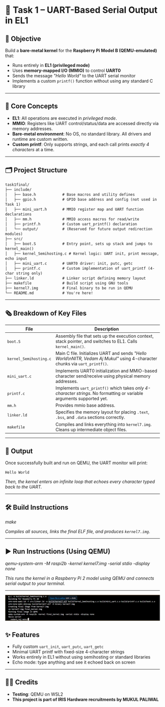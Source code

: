 # 🧪 Task 1 – UART-Based Serial Output in EL1

## 📌 Objective

Build a **bare-metal kernel** for the **Raspberry Pi Model B (QEMU-emulated)** that:

- Runs entirely in **EL1 (privileged mode)**
- Uses **memory-mapped I/O (MMIO)** to control **UART0**
- Sends the message *"Hello World"* to the UART serial monitor
- Implements a custom `printf()` function without using any standard C library

---

## 🧠 Core Concepts

- **EL1**: All operations are executed in *privileged mode*.
- **MMIO**: Registers like UART control/status/data are accessed directly via memory addresses.
- **Bare-metal environment**: No OS, no standard library. All drivers and runtime are custom written.
- **Custom printf**: Only supports strings, and each call prints *exactly 4 characters* at a time.

---

## 🗂️ Project Structure

```
task1final/
├── include/
│   ├── base.h            # Base macros and utility defines
│   ├── gpio.h            # GPIO base address and config (not used in Task 1)
│   ├── mini_uart.h       # MMIO register map and UART function declarations
│   ├── mm.h              # MMIO access macros for read/write 
│   ├── printf.h          # Custom uart_printf() declaration
│   └── output/           # (Reserved for future output redirection modules)
├── src/
│   ├── boot.S            # Entry point, sets up stack and jumps to kernel_main()
│   ├── kernel_Semihosting.c # Kernel logic: UART init, print message, echo input
│   ├── mini_uart.c       # UART0 driver: init, putc, getc 
│   ├── printf.c          # Custom implementation of uart_printf (4-char string only)
├── linker.ld             # Linker script defining memory layout
├── makefile              # Build script using GNU tools
├── kernel7.img           # Final binary to be run in QEMU
└── README.md             # You're here!
```

---

## 🗞️ Breakdown of Key Files

| File                   | Description                                                                                                               |
|------------------------|---------------------------------------------------------------------------------------------------------------------------|
| `boot.S`               | Assembly file that sets up the execution context, stack pointer, and switches to EL1. Calls `kernel_main()`.              |
| `kernel_Semihosting.c` | Main C file. Initializes UART and sends *"Hello World\nNITR, Vedam Aj Mukul"* using 4-character chunks via `uart_printf()`. |
| `mini_uart.c`          | Implements UART0 initialization and MMIO-based character send/receive using physical memory addresses.                    |
| `printf.c`             | Implements `uart_printf()` which takes *only 4-character strings*. No formatting or variable arguments supported yet.     |
| `mm.h`                 | Provides mmio base address.                                 |
| `linker.ld`            | Specifies the memory layout for placing `.text`, `.bss`, and `.data` sections correctly.                                  |
| `makefile`             | Compiles and links everything into `kernel7.img`. Cleans up intermediate object files.                                    |

---

## 📌 Output

Once successfully built and run on QEMU, the UART monitor will print:

```
Hello World
```

*Then, the kernel enters an infinite loop that echoes every character typed back to the UART.*

---

## 🛠️ Build Instructions

*make*

*Compiles all sources, links the final ELF file, and produces `kernel7.img`.*

---

## ▶️ Run Instructions (Using QEMU)

*qemu-system-arm -M raspi2b -kernel kernel7.img -serial stdio -display none*

*This runs the kernel in a Raspberry Pi 2 model using QEMU and connects serial output to your terminal.*

---
![results](results.png)

## ✨ Features

- Fully custom `uart_init`, `uart_putc`, `uart_getc`
- Minimal UART printf with fixed-size 4-character strings
- Works entirely in EL1 without using semihosting or standard libraries
- Echo mode: type anything and see it echoed back on screen

---

## 🙋‍♂️ Credits  
- **Testing**: QEMU on WSL2
- **This project is part of IRIS Hardware recruitments by MUKUL PALIWAL**
